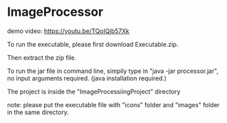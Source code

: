 # ImageProcessor

demo video: https://youtu.be/TQoIQjb57Xk

To run the executable, please first download Executable.zip.

Then extract the zip file.

To run the jar file in command line, simpily type in "java -jar processor.jar", no input arguments required. (java installation required.)

The project is inside the "ImageProcessiingProject" directory

note: please put the executable file with "icons" folder and "images" folder in the same directory.
